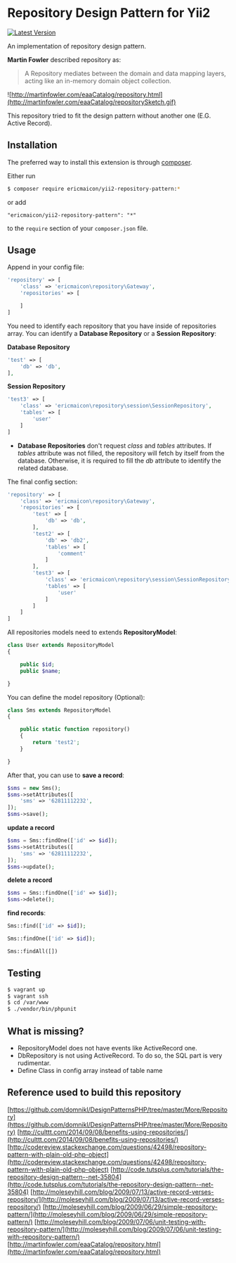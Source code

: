 # Repository Design Pattern for Yii2

[![Latest Version](https://img.shields.io/github/tag/ericmaicon/yii2-repository-pattern.svg?style=flat-square&label=release)](https://github.com/ericmaicon/yii2-repository-pattern/tags)

An implementation of repository design pattern.

**Martin Fowler** described repository as:

> A Repository mediates between the domain and data mapping layers, acting like an in-memory domain object collection.

![http://martinfowler.com/eaaCatalog/repository.html](http://martinfowler.com/eaaCatalog/repositorySketch.gif)

This repository tried to fit the design pattern without another one (E.G. Active Record).

## Installation

The preferred way to install this extension is through [composer](http://getcomposer.org/download/).

Either run

```bash
$ composer require ericmaicon/yii2-repository-pattern:*
```

or add

```
"ericmaicon/yii2-repository-pattern": "*"
```

to the `require` section of your `composer.json` file.

## Usage

Append in your config file:

```php
'repository' => [
	'class' => 'ericmaicon\repository\Gateway',
    'repositories' => [

    ]
]
```

You need to identify each repository that you have inside of repositories array. You can identify a **Database Repository** or a **Session Repository**:

**Database Repository**
```php
'test' => [
	'db' => 'db',
],
```

**Session Repository**
```php
'test3' => [
	'class' => 'ericmaicon\repository\session\SessionRepository',
	'tables' => [
    	'user'
    ]
]
```

* **Database Repositories** don't request *class* and *tables* attributes. If *tables* attribute was not filled, the repository will fetch by itself from the database. Otherwise, it is required to fill the *db* attribute to identify the related database.

The final config section:

```php
'repository' => [
    'class' => 'ericmaicon\repository\Gateway',
    'repositories' => [
        'test' => [
            'db' => 'db',
        ],
        'test2' => [
            'db' => 'db2',
            'tables' => [
                'comment'
            ]
        ],
        'test3' => [
            'class' => 'ericmaicon\repository\session\SessionRepository',
            'tables' => [
                'user'
            ]
        ]
    ]
]
```

All repositories models need to extends **RepositoryModel**:

```php
class User extends RepositoryModel
{

    public $id;
    public $name;

}
```

You can define the model repository (Optional):

```php
class Sms extends RepositoryModel
{

    public static function repository()
    {
        return 'test2';
    }

}
```

After that, you can use to **save a record**:
```php
$sms = new Sms();
$sms->setAttributes([
	'sms' => '62811112232',
]);
$sms->save();
```

**update a record**

```php
$sms = Sms::findOne(['id' => $id]);
$sms->setAttributes([
	'sms' => '62811112232',
]);
$sms->update();
```

**delete a record**

```php
$sms = Sms::findOne(['id' => $id]);
$sms->delete();
```

**find records**:
```php
Sms::find(['id' => $id]);
```

```php
Sms::findOne(['id' => $id]);
```

```php
Sms::findAll([])
```

## Testing

```bash
$ vagrant up
$ vagrant ssh
$ cd /var/www
$ ./vendor/bin/phpunit
```

## What is missing?

* RepositoryModel does not have events like ActiveRecord one.
* DbRepository is not using ActiveRecord. To do so, the SQL part is very rudimentar.
* Define Class in config array instead of table name

## Reference used to build this repository

[https://github.com/domnikl/DesignPatternsPHP/tree/master/More/Repository](https://github.com/domnikl/DesignPatternsPHP/tree/master/More/Repository)
[http://culttt.com/2014/09/08/benefits-using-repositories/](http://culttt.com/2014/09/08/benefits-using-repositories/)
[http://codereview.stackexchange.com/questions/42498/repository-pattern-with-plain-old-php-object](http://codereview.stackexchange.com/questions/42498/repository-pattern-with-plain-old-php-object)
[http://code.tutsplus.com/tutorials/the-repository-design-pattern--net-35804](http://code.tutsplus.com/tutorials/the-repository-design-pattern--net-35804)
[http://moleseyhill.com/blog/2009/07/13/active-record-verses-repository/](http://moleseyhill.com/blog/2009/07/13/active-record-verses-repository/)
[http://moleseyhill.com/blog/2009/06/29/simple-repository-pattern/](http://moleseyhill.com/blog/2009/06/29/simple-repository-pattern/)
[http://moleseyhill.com/blog/2009/07/06/unit-testing-with-repository-pattern/](http://moleseyhill.com/blog/2009/07/06/unit-testing-with-repository-pattern/)
[http://martinfowler.com/eaaCatalog/repository.html](http://martinfowler.com/eaaCatalog/repository.html)
